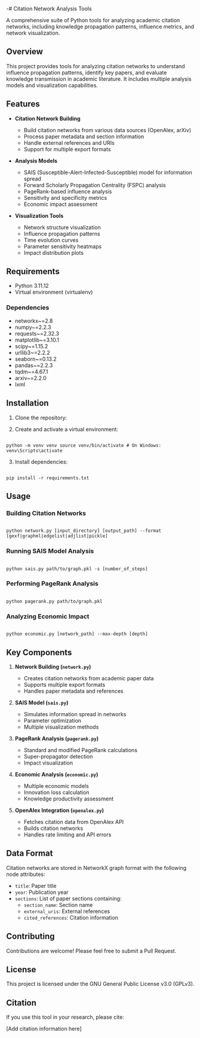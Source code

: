 -# Citation Network Analysis Tools

A comprehensive suite of Python tools for analyzing academic citation networks, including knowledge propagation patterns, influence metrics, and network visualization.

## Overview

This project provides tools for analyzing citation networks to understand influence propagation patterns, identify key papers, and evaluate knowledge transmission in academic literature. It includes multiple analysis models and visualization capabilities.

## Features

- **Citation Network Building**
    - Build citation networks from various data sources (OpenAlex, arXiv)
    - Process paper metadata and section information
    - Handle external references and URIs
    - Support for multiple export formats

- **Analysis Models**
    - SAIS (Susceptible-Alert-Infected-Susceptible) model for information spread
    - Forward Scholarly Propagation Centrality (FSPC) analysis
    - PageRank-based influence analysis
    - Sensitivity and specificity metrics
    - Economic impact assessment

- **Visualization Tools**
    - Network structure visualization
    - Influence propagation patterns
    - Time evolution curves
    - Parameter sensitivity heatmaps
    - Impact distribution plots

## Requirements

- Python 3.11.12
- Virtual environment (virtualenv)

### Dependencies

- networkx~=2.8 
- numpy~=2.2.3 
- requests~=2.32.3 
- matplotlib~=3.10.1 
- scipy~=1.15.2 
- urllib3~=2.2.2 
- seaborn~=0.13.2 
- pandas~=2.2.3 
- tqdm~=4.67.1 
- arxiv~=2.2.0 
- lxml

## Installation

1. Clone the repository:

2. Create and activate a virtual environment:


````

python -m venv venv source venv/bin/activate # On Windows: venv\Scripts\activate
````



3. Install dependencies:

````

pip install -r requirements.txt
````


## Usage

### Building Citation Networks

````

python network.py [input_directory] [output_path] --format [gexf|graphml|edgelist|adjlist|pickle]
````


### Running SAIS Model Analysis

````

python sais.py path/to/graph.pkl -s [number_of_steps]
````


### Performing PageRank Analysis

````

python pagerank.py path/to/graph.pkl
````


### Analyzing Economic Impact

````

python economic.py [network_path] --max-depth [depth]
````


## Key Components

1. **Network Building (`network.py`)**
    - Creates citation networks from academic paper data
    - Supports multiple export formats
    - Handles paper metadata and references

2. **SAIS Model (`sais.py`)**
    - Simulates information spread in networks
    - Parameter optimization
    - Multiple visualization methods

3. **PageRank Analysis (`pagerank.py`)**
    - Standard and modified PageRank calculations
    - Super-propagator detection
    - Impact visualization

4. **Economic Analysis (`economic.py`)**
    - Multiple economic models
    - Innovation loss calculation
    - Knowledge productivity assessment

5. **OpenAlex Integration (`openalex.py`)**
    - Fetches citation data from OpenAlex API
    - Builds citation networks
    - Handles rate limiting and API errors

## Data Format

Citation networks are stored in NetworkX graph format with the following node attributes:

- `title`: Paper title
- `year`: Publication year
- `sections`: List of paper sections containing:
    - `section_name`: Section name
    - `external_uris`: External references
    - `cited_references`: Citation information

## Contributing

Contributions are welcome! Please feel free to submit a Pull Request.

## License

This project is licensed under the GNU General Public License v3.0 (GPLv3).

## Citation

If you use this tool in your research, please cite:

[Add citation information here]